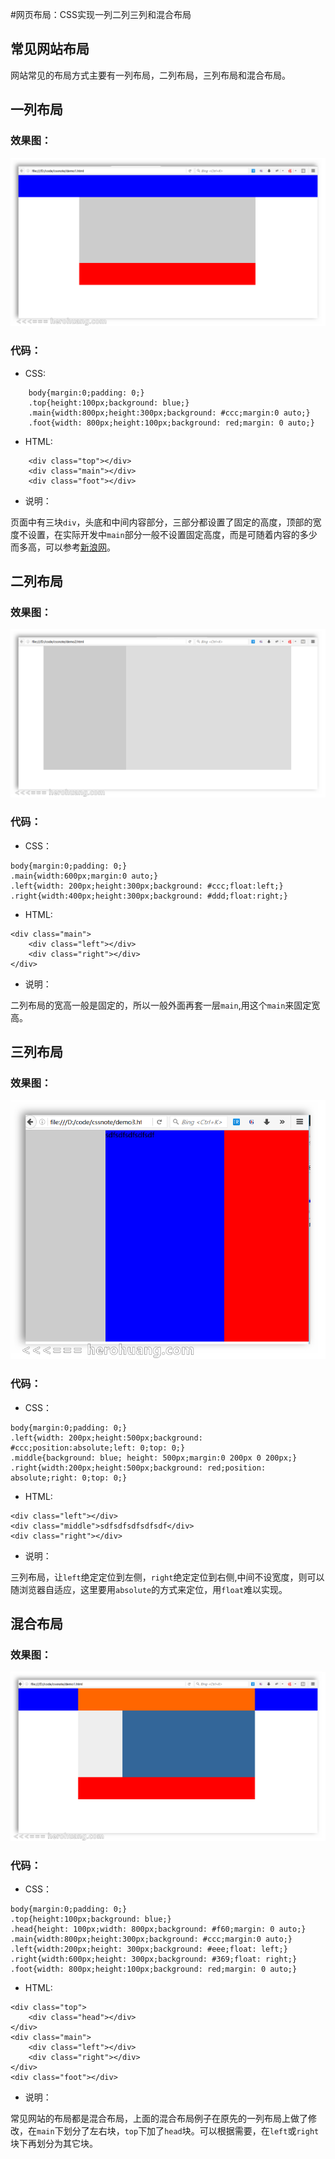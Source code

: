 #网页布局：CSS实现一列二列三列和混合布局

## 常见网站布局
网站常见的布局方式主要有一列布局，二列布局，三列布局和混合布局。

## 一列布局
### 效果图：
![一列布局](images/csslayout_1.png)
### 代码：
- CSS:
```
    body{margin:0;padding: 0;}
    .top{height:100px;background: blue;}
    .main{width:800px;height:300px;background: #ccc;margin:0 auto;}
    .foot{width: 800px;height:100px;background: red;margin: 0 auto;} 
```
- HTML:
```
    <div class="top"></div>
    <div class="main"></div>
    <div class="foot"></div>
```
- 说明：

页面中有三块`div`，头底和中间内容部分，三部分都设置了固定的高度，顶部的宽度不设置，在实际开发中`main`部分一般不设置固定高度，而是可随着内容的多少而多高，可以参考[新浪网](http://www.sina.com.cn/)。

## 二列布局
### 效果图：
![二列布局](images/csslayout_2.png)
### 代码：
- CSS：
```
body{margin:0;padding: 0;}
.main{width:600px;margin:0 auto;}
.left{width: 200px;height:300px;background: #ccc;float:left;}
.right{width:400px;height:300px;background: #ddd;float:right;}

```

- HTML:
```
<div class="main">
	<div class="left"></div>	
	<div class="right"></div>
</div>

```
- 说明：

二列布局的宽高一般是固定的，所以一般外面再套一层`main`,用这个`main`来固定宽高。

## 三列布局
### 效果图：
![三列布局](images/csslayout_3.png)
### 代码：
- CSS：
```
body{margin:0;padding: 0;}
.left{width: 200px;height:500px;background: #ccc;position:absolute;left: 0;top: 0;}
.middle{background: blue; height: 500px;margin:0 200px 0 200px;}
.right{width:200px;height:500px;background: red;position: absolute;right: 0;top: 0;}

```
- HTML:
```
<div class="left"></div>	
<div class="middle">sdfsdfsdfsdfsdf</div>
<div class="right"></div>

```
- 说明：

三列布局，让`left`绝定定位到左侧，`right`绝定定位到右侧,中间不设宽度，则可以随浏览器自适应，这里要用`absolute`的方式来定位，用`float`难以实现。

## 混合布局
### 效果图：
![混合布局](images/csslayout_m.png)
### 代码：
- CSS：
```
body{margin:0;padding: 0;}
.top{height:100px;background: blue;}
.head{height: 100px;width: 800px;background: #f60;margin: 0 auto;}
.main{width:800px;height:300px;background: #ccc;margin:0 auto;}
.left{width:200px;height: 300px;background: #eee;float: left;}
.right{width:600px;height: 300px;background: #369;float: right;}
.foot{width: 800px;height:100px;background: red;margin: 0 auto;}

```
- HTML:
```
<div class="top">
	<div class="head"></div>
</div>
<div class="main">
	<div class="left"></div>
	<div class="right"></div>
</div>
<div class="foot"></div>

```
- 说明：

常见网站的布局都是混合布局，上面的混合布局例子在原先的一列布局上做了修改，在`main`下划分了左右块，`top`下加了`head`块。可以根据需要，在`left`或`right`块下再划分为其它块。
